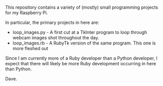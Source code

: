 This repository contains a variety of (mostly) small programming projects
for my Raspberry Pi.

In particular, the primary projects in here are:

* loop_images.py - A first cut at a TkInter program to loop through webcam images shot throughout the day.
* loop_images.rb - A RubyTk version of the same program. This one is more fleshed out

Since I am currently more of a Ruby developer than a Python developer, I expect that there will likely be more Ruby development occurring in here than Python.

Dave.